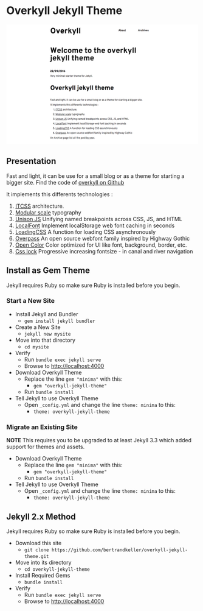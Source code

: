 # Overkyll Jekyll Theme

![Screenshot of Overkyll](https://raw.githubusercontent.com/bertrandkeller/overkyll-jekyll-theme/gh-pages/screenshot.png
)

## Presentation

Fast and light, it can be use for a small blog or as a theme for starting a bigger site. Find the code of [overkyll on Github](https://github.com/bertrandkeller/overkyll-jekyll-theme)

It implements this differents technologies :

 1. [ITCSS](http://itcss.io/) architecture.
 2. [Modular scale](http://www.modularscale.com/) typography 
 3. [Unison JS](http://bjork24.github.io/Unison/) Unifying named breakpoints across CSS, JS, and HTML
 4. [LocalFont](https://jaicab.com/localFont/) Implement localStorage web font caching in seconds
 5. [LoadingCSS](https://github.com/filamentgroup/loadCSS) A function for loading CSS asynchronously
 6. [Overpass](http://overpassfont.org/) An open source webfont family inspired by Highway Gothic
 7. [Open Color](https://yeun.github.io/open-color/) Color optimized for UI like font, background, border, etc.
 8. [Css lock](https://fvsch.com/code/css-locks/) Progressive increasing fontsize - in canal and river navigation

## Install as Gem Theme

Jekyll requires Ruby so make sure Ruby is installed before you begin.

### Start a New Site
- Install Jekyll and Bundler
  - `gem install jekyll bundler`
- Create a New Site
  - `jekyll new mysite`
- Move into that directory
  - `cd mysite`
- Verify
  - Run `bundle exec jekyll serve`
  - Browse to [http://localhost:4000](http://localhost:4000)
- Download Overkyll Theme
  - Replace the line `gem "minima"` with this:
    - `gem "overkyll-jekyll-theme"`
  - Run `bundle install`
- Tell Jekyll to use Overkyll Theme
  - Open `_config.yml` and change the line `theme: minima` to this:
    - `theme: overkyll-jekyll-theme`


### Migrate an Existing Site
**NOTE** This requires you to be upgraded to at least Jekyll 3.3 which added support for themes and assets.

- Download Overkyll Theme
  - Replace the line `gem "minima"` with this:
    - `gem "overkyll-jekyll-theme"`
  - Run `bundle install`
- Tell Jekyll to use Overkyll Theme
  - Open `_config.yml` and change the line `theme: minima` to this:
    - `theme: overkyll-jekyll-theme`

## Jekyll 2.x Method
Jekyll requires Ruby so make sure Ruby is installed before you begin.

- Download this site
  - `git clone https://github.com/bertrandkeller/overkyll-jekyll-theme.git`
- Move into its directory
  - `cd overkyll-jekyll-theme`
- Install Required Gems
  - `bundle install`
- Verify
  - Run `bundle exec jekyll serve`
  - Browse to [http://localhost:4000](http://localhost:4000)
